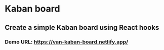 # Kaban board

## Create a simple Kaban board using React hooks

### Demo URL: https://van-kaban-board.netlify.app/
